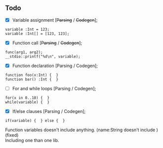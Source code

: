 ## Todo

- [x] Variable assignment [~~Parsing~~ / ~~Codegen~~];<br>
```
variable :Int = 123;
variable :Int[] = [123, 123];
```
- [x] Function call [~~Parsing~~ / ~~Codegen~~];<br>
```
func(arg1, arg2);
__stdio::printf("%d\n", variable);
```
- [x] Function declaration [Parsing / Codegen];<br>
```
function foo(x:Int) {  }
function bar() :Int {  }
```
- [ ] For and while loops [Parsing / Codegen];<br>
```
for(x in 0..10) {  }
while(variable) {  }
```
- [x] If/else clauses [Parsing / Codegen];<br>
```
if(variable) {  } else {  }
```

Function variables doesn't include anything. (name:String doesn't include <string>) (fixed)<br />
Including one than one lib.
